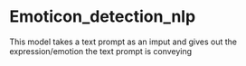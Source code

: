# Emoticon_detection_nlp

This model takes a text prompt as an imput and gives out the expression/emotion the text prompt is conveying

